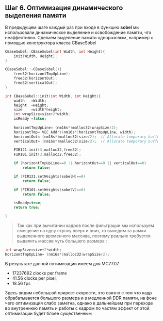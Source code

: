 ## Шаг 6. Оптимизация динамического выделения памяти 

В предыдущем шаге каждый раз при входе в функцию **sobel** мы использовали динамическое выделение и освобождение памяти, что неэффективно. 
Сделаем выделение памяти одноразовым, например с помощью конструктора класса CBaseSobel

```cpp
CBaseSobel::CBaseSobel(int Width, int Height){
	init(Width, Height);
}

CBaseSobel::~CBaseSobel(){
	free32(horizontTmpUpLine);
	free32(horizontOut);
	free32(verticalOut);
}

int CBaseSobel::init(int Width, int Height){
	width	=Width;
	height	=Height;
	size	=width*height;
	int wrapSize=size+2*width;
	isReady	=false;	
	
	horizontTmpUpLine= (nm16s*)malloc32(wrapSize/2);
	horizontTmp= VEC_Addr((nm16s*)horizontTmpUpLine, width);
	horizontOut= (nm16s*)malloc32(size/2);	// Allocate temporary buffer 
	verticalOut= (nm16s*)malloc32(size/2);	// Allocate temporary buffer

	FIR121.init(3,malloc32,free32);
	FIR101.init(3,malloc32,free32);

	if (horizontTmpUpLine==0 || horizontOut==0 || verticalOut==0)
		return false;

	if (FIR121.setWeights(sobelH)==0)
		return false;

	if (FIR101.setWeights(sobelV)==0)
		return false;

	isReady=true;
	return true;

}
```
> Так как при вычитании кадров после фильтрации мы используем смещение на одну строку вверх и вниз, то выходим за рамки выделенного временного массива, поэтому реально требуется выделить массив чуть большего 
размера :
```cpp
int wrapSize=size+2*width;
horizontTmpUpLine= (nm16s*)malloc32(wrapSize/2);
```	
	
В результате данной оптимизации имеем для MC77.07
- 17237692 clocks per frame 
- 41.56 clocks per pixel,
- 18.56 fps

Здесь видим небольшой прирост скорости, это связно с тем что кадр обрабатывается большого размера и в медленной DDR памяти, на фоне чего оптимизация слабо заметна, 
однако в дальнейшем при переходе во внутреннюю память  и работы с кадром по частям эффект от этой оптимизации будет блоее существенным

